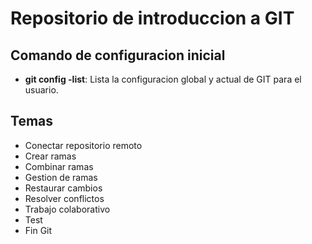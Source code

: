 # Repositorio de introduccion a GIT

## Comando de configuracion inicial
* **git config -list**: Lista la configuracion global y actual de GIT para el usuario.

## Temas
* Conectar repositorio remoto
* Crear ramas
* Combinar ramas
* Gestion de ramas
* Restaurar cambios
* Resolver conflictos
* Trabajo colaborativo
* Test
* Fin Git